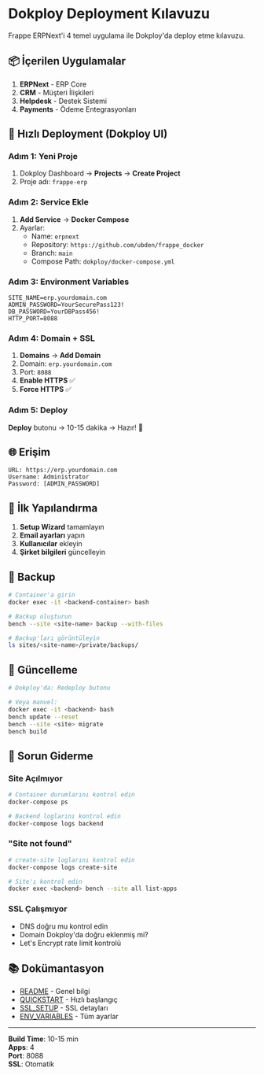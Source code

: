 # Dokploy Deployment Kılavuzu

Frappe ERPNext'i 4 temel uygulama ile Dokploy'da deploy etme kılavuzu.

## 📦 İçerilen Uygulamalar

1. **ERPNext** - ERP Core
2. **CRM** - Müşteri İlişkileri
3. **Helpdesk** - Destek Sistemi
4. **Payments** - Ödeme Entegrasyonları

## 🚀 Hızlı Deployment (Dokploy UI)

### Adım 1: Yeni Proje

1. Dokploy Dashboard → **Projects** → **Create Project**
2. Proje adı: `frappe-erp`

### Adım 2: Service Ekle

1. **Add Service** → **Docker Compose**
2. Ayarlar:
   - Name: `erpnext`
   - Repository: `https://github.com/ubden/frappe_docker`
   - Branch: `main`
   - Compose Path: `dokploy/docker-compose.yml`

### Adım 3: Environment Variables

```env
SITE_NAME=erp.yourdomain.com
ADMIN_PASSWORD=YourSecurePass123!
DB_PASSWORD=YourDBPass456!
HTTP_PORT=8088
```

### Adım 4: Domain + SSL

1. **Domains** → **Add Domain**
2. Domain: `erp.yourdomain.com`
3. Port: `8088`
4. **Enable HTTPS** ✅
5. **Force HTTPS** ✅

### Adım 5: Deploy

**Deploy** butonu → 10-15 dakika → Hazır! 🎉

## 🌐 Erişim

```
URL: https://erp.yourdomain.com
Username: Administrator
Password: [ADMIN_PASSWORD]
```

## 🔧 İlk Yapılandırma

1. **Setup Wizard** tamamlayın
2. **Email ayarları** yapın
3. **Kullanıcılar** ekleyin
4. **Şirket bilgileri** güncelleyin

## 💾 Backup

```bash
# Container'a girin
docker exec -it <backend-container> bash

# Backup oluşturun
bench --site <site-name> backup --with-files

# Backup'ları görüntüleyin
ls sites/<site-name>/private/backups/
```

## 🔄 Güncelleme

```bash
# Dokploy'da: Redeploy butonu

# Veya manuel:
docker exec -it <backend> bash
bench update --reset
bench --site <site> migrate
bench build
```

## 🐛 Sorun Giderme

### Site Açılmıyor

```bash
# Container durumlarını kontrol edin
docker-compose ps

# Backend loglarını kontrol edin
docker-compose logs backend
```

### "Site not found"

```bash
# create-site loglarını kontrol edin
docker-compose logs create-site

# Site'ı kontrol edin
docker exec <backend> bench --site all list-apps
```

### SSL Çalışmıyor

- DNS doğru mu kontrol edin
- Domain Dokploy'da doğru eklenmiş mi?
- Let's Encrypt rate limit kontrolü

## 📚 Dokümantasyon

- [README](README.md) - Genel bilgi
- [QUICKSTART](QUICKSTART.md) - Hızlı başlangıç
- [SSL_SETUP](SSL_SETUP.md) - SSL detayları
- [ENV_VARIABLES](ENV_VARIABLES.md) - Tüm ayarlar

---

**Build Time**: 10-15 min  
**Apps**: 4  
**Port**: 8088  
**SSL**: Otomatik

